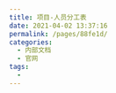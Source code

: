 ```yaml
---
title: 项目-人员分工表
date: 2021-04-02 13:37:16
permalink: /pages/88fe1d/
categories:
  - 内部文档
  - 官网
tags:
  - 
---
```

